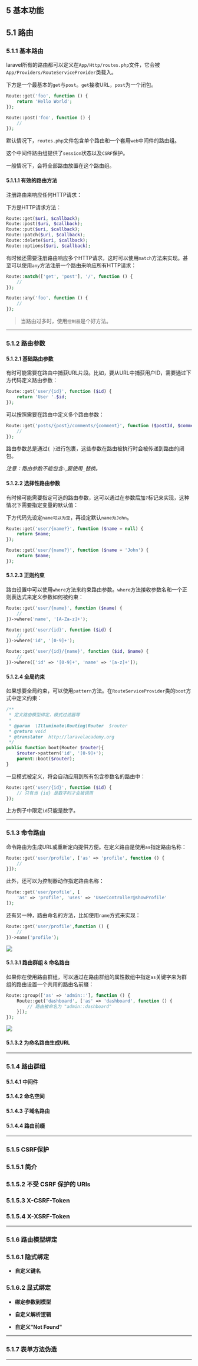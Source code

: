 ## 5 基本功能

## 5.1 路由

### 5.1.1 基本路由


laravel所有的路由都可以定义在`App/Http/routes.php`文件，它会被`App/Providers/RouteServiceProvider`类载入。

下方是一个最基本的`get`与`post`。`get`接收URL，`post`为一个闭包。

```php
Route::get('foo', function () {
    return 'Hello World';
});

Route::post('foo', function () {
    //
});
```
默认情况下，`routes.php`文件包含单个路由和一个套用`web`中间件的路由组。

这个中间件路由组提供了`session`状态以及`CSRF`保护。

一般情况下，会将全部路由放置在这个路由组。


#### 5.1.1.1 有效的路由方法

注册路由来响应任何HTTP请求：

下方是HTTP请求方法：

```php
Route::get($uri, $callback);
Route::post($uri, $callback);
Route::put($uri, $callback);
Route::patch($uri, $callback);
Route::delete($uri, $callback);
Route::options($uri, $callback);
```
有时候还需要注册路由响应多个HTTP请求，这时可以使用`match`方法来实现。甚至可以使用`any`方法注册一个路由来响应所有HTTP请求：

```php
Route::match(['get', 'post'], '/', function () {
    //
});

Route::any('foo', function () {
    //
});
```

> 当路由过多时，使用`控制器`是个好方法。


-----


### 5.1.2 路由参数

#### 5.1.2.1 基础路由参数

有时可能需要在路由中捕获URL片段。比如，要从URL中捕获用户ID，需要通过下方代码定义路由参数：
```php
Route::get('user/{id}', function ($id) {
    return 'User '.$id;
});
```
可以按照需要在路由中定义多个路由参数：

```php
Route::get('posts/{post}/comments/{comment}', function ($postId, $commentId) {
    //
});
```
路由参数总是通过`{ }`进行包裹，这些参数在路由被执行时会被传递到路由的闭包。

*注意：路由参数不能包含`-`,要使用`_`替换。*

#### 5.1.2.2 选择性路由参数

有时候可能需要指定可选的路由参数，这可以通过在参数后加`?`标记来实现，这种情况下需要指定变量的默认值：

下方代码先设定`name可以为空`，再设定默认`name为John`。 

```php
Route::get('user/{name?}', function ($name = null) {
    return $name;
});

Route::get('user/{name?}', function ($name = 'John') {
    return $name;
});
```


#### 5.1.2.3 正则约束

路由设置中可以使用`where`方法来约束路由参数。`where`方法接收参数名和一个正则表达式来定义参数如何被约束：

```php
Route::get('user/{name}', function ($name) {
    //
})->where('name', '[A-Za-z]+');

Route::get('user/{id}', function ($id) {
    //
})->where('id', '[0-9]+');

Route::get('user/{id}/{name}', function ($id, $name) {
    //
})->where(['id' => '[0-9]+', 'name' => '[a-z]+']);
```

#### 5.1.2.4 全局约束

如果想要全局约束，可以使用`pattern`方法。在`RouteServiceProvider`类的`boot`方式中定义约束：

```php
/**
 * 定义路由模型绑定，模式过滤器等
 *
 * @param  \Illuminate\Routing\Router  $router
 * @return void
 * @translator  http://laravelacademy.org
 */
public function boot(Router $router){
    $router->pattern('id', '[0-9]+');
    parent::boot($router);
}
```
一旦模式被定义，将会自动应用到所有包含参数名的路由中：

```php
Route::get('user/{id}', function ($id) {
    // 只有当 {id} 是数字时才会被调用
});
```

上方例子中限定`id`只能是数字。

-----


### 5.1.3 命令路由

命令路由为生成URL或重新定向提供方便。在定义路由是使用`as`指定路由名称：

```php
Route::get('user/profile', ['as' => 'profile', function () {
    //
}]);
```
此外，还可以为控制器动作指定路由名称：

```php
Route::get('user/profile', [
    'as' => 'profile', 'uses' => 'UserController@showProfile'
]);
```
还有另一种，路由命名的方法，比如使用`name`方式来实现：

```php
Route::get('user/profile',function () {
	//
})->name('profile');
```
![](https://raw.githubusercontent.com/422303771/web/master/ubuntu/laravel/img/laravel_1.png)

#### 5.1.3.1 路由群组 & 命名路由

如果你在使用路由群组，可以通过在路由群组的属性数组中指定`as`关键字来为群组的路由设置一个共用的路由名前缀：

```php
Route::group(['as' => 'admin::'], function () {
    Route::get('dashboard', ['as' => 'dashboard', function () {
        // 路由被命名为 "admin::dashboard"
    }]);
});
```
![](https://raw.githubusercontent.com/422303771/web/master/ubuntu/laravel/img/laravel_2.png)

#### 5.1.3.2 为命名路由生成URL

-----


### 5.1.4 路由群组

#### 5.1.4.1 中间件

#### 5.1.4.2 命名空间

#### 5.1.4.3 子域名路由

#### 5.1.4.4 路由前缀


-----


### 5.1.5 CSRF保护

### 5.1.5.1 简介

### 5.1.5.2 不受 CSRF 保护的 URIs

### 5.1.5.3 X-CSRF-Token

### 5.1.5.4 X-XSRF-Token


----



### 5.1.6 路由模型绑定

### 5.1.6.1 隐式绑定

* **自定义键名**

### 5.1.6.2 显式绑定

* **绑定参数到模型**
	
* **自定义解析逻辑**
	
* **自定义"Not Found"**
	
----

### 5.1.7 表单方法伪造

-----